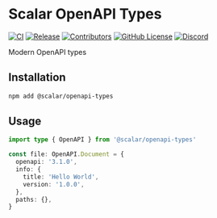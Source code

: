 # Scalar OpenAPI Types

[![CI](https://github.com/scalar/openapi-parser/actions/workflows/ci.yml/badge.svg)](https://github.com/scalar/openapi-parser/actions/workflows/ci.yml)
[![Release](https://github.com/scalar/openapi-parser/actions/workflows/release.yml/badge.svg)](https://github.com/scalar/openapi-parser/actions/workflows/release.yml)
[![Contributors](https://img.shields.io/github/contributors/scalar/openapi-parser)](https://github.com/scalar/openapi-parser/graphs/contributors)
[![GitHub License](https://img.shields.io/github/license/scalar/openapi-parser)](https://github.com/scalar/openapi-parser/blob/main/LICENSE)
[![Discord](https://img.shields.io/discord/1135330207960678410?style=flat&color=5865F2)](https://discord.gg/scalar)

Modern OpenAPI types

## Installation

```bash
npm add @scalar/openapi-types
```

## Usage

```ts
import type { OpenAPI } from '@scalar/openapi-types'

const file: OpenAPI.Document = {
  openapi: '3.1.0',
  info: {
    title: 'Hello World',
    version: '1.0.0',
  },
  paths: {},
}
```
